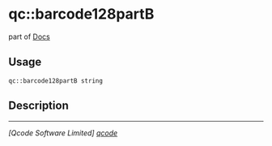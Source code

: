 qc::barcode128partB
===================

part of [Docs](../index.md)

Usage
-----
`qc::barcode128partB string`

Description
-----------


----------------------------------
*[Qcode Software Limited] [qcode]*

[qcode]: http://www.qcode.co.uk "Qcode Software"